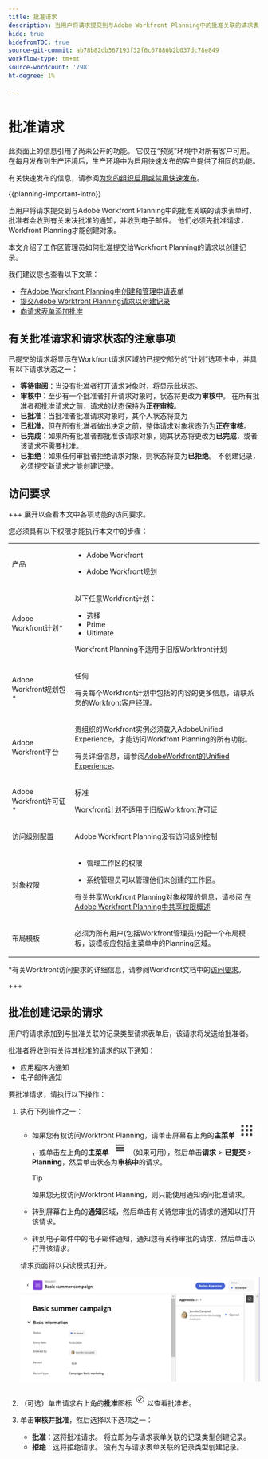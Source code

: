 ```yaml
---
title: 批准请求
description: 当用户将请求提交到与Adobe Workfront Planning中的批准关联的请求表单时，批准者会收到有关未决批准的通知，并收到电子邮件。 他们必须先批准请求，Workfront Planning才能创建对象。
hide: true
hidefromTOC: true
source-git-commit: ab78b82db567193f32f6c67880b2b037dc78e849
workflow-type: tm+mt
source-wordcount: '798'
ht-degree: 1%

---
```



<!--

---
title: Approve a Request
description: When a user submits a request to a request form associated with an approval in Adobe Workfront Planning, approvers receive a notification and an email about the pending approval. They must approve the request before Workfront Planning creates an object. 
feature: Workfront Planning
role: User, Admin
author: Alina
recommendations: noDisplay, noCatalog
---

-->


# 批准请求

<!--update the metadata with real information when making this available in TOC and in the left nav-->

<!--take Preview and Production references at Production time-->

<!-- do you need to add that only workspace owners can view the Submitted/ Planning tab?? - asking team in slack-->

<span class="preview">此页面上的信息引用了尚未公开的功能。 它仅在“预览”环境中对所有客户可用。 在每月发布到生产环境后，生产环境中为启用快速发布的客户提供了相同的功能。</span>

<span class="preview">有关快速发布的信息，请参阅[为您的组织启用或禁用快速发布](/help/quicksilver/administration-and-setup/set-up-workfront/configure-system-defaults/enable-fast-release-process.md)。</span>

{{planning-important-intro}}

当用户将请求提交到与Adobe Workfront Planning中的批准关联的请求表单时，批准者会收到有关未决批准的通知，并收到电子邮件。 他们必须先批准请求，Workfront Planning才能创建对象。

本文介绍了工作区管理员如何批准提交给Workfront Planning的请求以创建记录。

我们建议您也查看以下文章：

* [在Adobe Workfront Planning中创建和管理申请表单](/help/quicksilver/planning/requests/create-request-form.md)
* [提交Adobe Workfront Planning请求以创建记录](/help/quicksilver/planning/requests/submit-requests.md)
* [向请求表单添加批准](/help/quicksilver/planning/requests/add-approval-to-request-form.md)

## 有关批准请求和请求状态的注意事项

已提交的请求将显示在Workfront请求区域的已提交部分的“计划”选项卡中，并具有以下请求状态之一：

* **等待审阅**：当没有批准者打开请求对象时，将显示此状态。
* **审核中**：至少有一个批准者打开请求对象时，状态将更改为&#x200B;**审核中**。 在所有批准者都批准请求之前，请求的状态保持为&#x200B;**正在审核**。
* **已批准**：当批准者批准请求对象时，其个人状态将变为
* **已批准**，但在所有批准者做出决定之前，整体请求对象状态仍为&#x200B;**正在审核**。
* **已完成**：如果所有批准者都批准该请求对象，则其状态将更改为&#x200B;**已完成**，或者该请求不需要批准。
* **已拒绝**：如果任何审批者拒绝请求对象，则状态将变为&#x200B;**已拒绝**。 不创建记录，必须提交新请求才能创建记录。

## 访问要求

+++ 展开以查看本文中各项功能的访问要求。

您必须具有以下权限才能执行本文中的步骤：

<table style="table-layout:auto">
 <col>
 </col>
 <col>
 </col>
 <tbody>
    <tr>
<tr>
<td>
   <p> 产品</p> </td>
   <td>
   <ul><li><p> Adobe Workfront</p></li>
   <li><p> Adobe Workfront规划<p></li></ul></td>
  </tr>  
 <tr>
   <td role="rowheader"><p>Adobe Workfront计划*</p></td>
   <td>
<p>以下任意Workfront计划：</p>
<ul><li>选择</li>
<li>Prime</li>
<li>Ultimate</li></ul>
<p>Workfront Planning不适用于旧版Workfront计划</p>
   </td>

<tr>
   <td role="rowheader"><p>Adobe Workfront规划包*</p></td>
   <td>
<p>任何 </p>  
<p>有关每个Workfront计划中包括的内容的更多信息，请联系您的Workfront客户经理。 </td>

<tr>
   <td role="rowheader"><p>Adobe Workfront平台</p></td>
   <td>
<p>贵组织的Workfront实例必须载入AdobeUnified Experience，才能访问Workfront Planning的所有功能。</p>
<p>有关详细信息，请参阅<a href="/help/quicksilver/workfront-basics/navigate-workfront/workfront-navigation/adobe-unified-experience.md">AdobeWorkfront的Unified Experience</a>。 </p>
   </td>
  </tr>
  </tr>
  <tr>
   <td role="rowheader"><p>Adobe Workfront许可证*</p></td>
   <td>
   <p>标准</p>
   <p>Workfront计划不适用于旧版Workfront许可证</p>
  </td>
  </tr>
  <tr>
   <td role="rowheader"><p>访问级别配置</p></td>
   <td> <p>Adobe Workfront Planning没有访问级别控制</p>  
</td>
  </tr>
<tr>
   <td role="rowheader"><p>对象权限</p></td>
   <td>
   <ul>
   <li><p>管理工作区的权限</p></li>
    <li><p>系统管理员可以管理他们未创建的工作区。 </p></li>
    </ul>
   <p>有关共享Workfront Planning对象权限的信息，请参阅  
   <a href="/help/quicksilver/planning/access/sharing-permissions-overview.md">在Adobe Workfront Planning中共享权限概述</a> 
  </td>
  </tr>
<tr>
   <td role="rowheader"><p>布局模板</p></td>
   <td> <p>必须为所有用户(包括Workfront管理员)分配一个布局模板，该模板应包括主菜单中的Planning区域。 </p>  
</td>
  </tr>
 </tbody>
</table>

*有关Workfront访问要求的详细信息，请参阅Workfront文档中的[访问要求](/help/quicksilver/administration-and-setup/add-users/access-levels-and-object-permissions/access-level-requirements-in-documentation.md)。

+++

## 批准创建记录的请求

用户将请求添加到与批准关联的记录类型请求表单后，该请求将发送给批准者。

批准者将收到有关待其批准的请求的以下通知：

* 应用程序内通知
* 电子邮件通知

要批准请求，请执行以下操作：

1. 执行下列操作之一：

   * 如果您有权访问Workfront Planning，请单击屏幕右上角的&#x200B;**主菜单** ![](assets/dots-menu.png)，或单击左上角的&#x200B;**主菜单** ![](assets/lines-menu.png)（如果可用），然后单击&#x200B;**请求** > **已提交** > **Planning**，然后单击状态为&#x200B;**审核中**&#x200B;的请求<!--did they change this to Pending approval; logged  a bug-->。

     >[!TIP]
     >
     >    如果您无权访问Workfront Planning，则只能使用通知访问批准请求。


   * 转到屏幕右上角的&#x200B;**通知**&#x200B;区域，然后单击有关待您审批的请求的通知以打开该请求。
   * 转到电子邮件中的电子邮件通知，通知您有关待审批的请求，然后单击以打开该请求。<!--add the name of the button here, from the email-->

   请求页面将以只读模式打开。

   ![](assets/read-only-reqeust-page-in-review-status.png)
1. （可选）单击请求右上角的&#x200B;**批准**&#x200B;图标![](assets/approvals-icon.png)以查看批准者。
1. 单击&#x200B;**审核并批准**，然后选择以下选项之一： <!--did they fix the button and removed the &??-->

   * **批准**：这将批准请求。 将立即为与请求表单关联的记录类型创建记录。
   * **拒绝**：这将拒绝请求。 没有为与请求表单关联的记录类型创建记录。<!--check to see if there is a notification sent to the requestor about it being rejected OR approved??--> <!--checking with PM what happens with the other approvers when one of them is rejecting it: does it ask them to approve it? Deleted the request? -->
